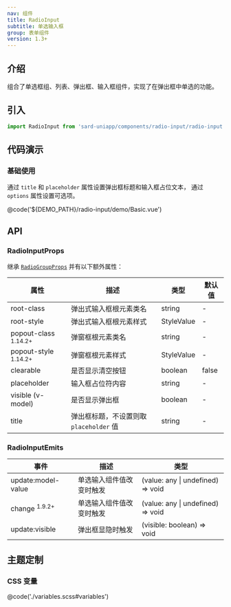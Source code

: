 ```yaml
---
nav: 组件
title: RadioInput
subtitle: 单选输入框
group: 表单组件
version: 1.3+
---
```


## 介绍

组合了单选框组、列表、弹出框、输入框组件，实现了在弹出框中单选的功能。

## 引入

```ts
import RadioInput from 'sard-uniapp/components/radio-input/radio-input.vue'
```

## 代码演示

### 基础使用

通过 `title` 和 `placeholder` 属性设置弹出框标题和输入框占位文本，
通过 `options` 属性设置可选项。

@code('${DEMO_PATH}/radio-input/demo/Basic.vue')

## API

### RadioInputProps

继承 [`RadioGroupProps`](./radio#RadioGroupProps) 并有以下额外属性：

| 属性                            | 描述                                    | 类型       | 默认值 |
| ------------------------------- | --------------------------------------- | ---------- | ------ |
| root-class                      | 弹出式输入框根元素类名                  | string     | -      |
| root-style                      | 弹出式输入框根元素样式                  | StyleValue | -      |
| popout-class <sup>1.14.2+</sup> | 弹窗框根元素类名                        | string     | -      |
| popout-style <sup>1.14.2+</sup> | 弹窗框根元素样式                        | StyleValue | -      |
| clearable                       | 是否显示清空按钮                        | boolean    | false  |
| placeholder                     | 输入框占位符内容                        | string     | -      |
| visible (v-model)               | 是否显示弹出框                          | boolean    | -      |
| title                           | 弹出框标题，不设置则取 `placeholder` 值 | string     | -      |

### RadioInputEmits

| 事件                     | 描述                     | 类型                              |
| ------------------------ | ------------------------ | --------------------------------- |
| update:model-value       | 单选输入组件值改变时触发 | (value: any \| undefined) => void |
| change <sup>1.9.2+</sup> | 单选输入组件值改变时触发 | (value: any \| undefined) => void |
| update:visible           | 弹出框显隐时触发         | (visible: boolean) => void        |

## 主题定制

### CSS 变量

@code('./variables.scss#variables')
